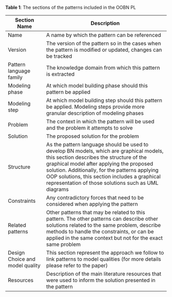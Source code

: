 
**Table 1**: The sections of the patterns included in the OOBN PL

| Section Name | Description |
| --- | ---|
| Name | A name by which the pattern can be referenced |
| Version | The version of the pattern so in the cases when the pattern is modified or updated, changes can be tracked |
| Pattern language family | The knowledge domain from which this pattern is extracted |
| Modeling phase | At which model building phase should this pattern be applied |
| Modeling step | At which model building step should this pattern be applied. Modeling steps provide more granular description of modeling phases |
| Problem | The context in which the pattern will be used and the problem it attempts to solve |
| Solution | The proposed solution for the problem |
| Structure | As the pattern language should be used to develop BN models, which are graphical models, this section describes the structure of the graphical model after applying the proposed solution. Additionally, for the patterns applying OOP solutions, this section includes a graphical representation of those solutions such as UML diagrams |
| Constraints | Any contradictory forces that need to be considered when applying the pattern|
| Related patterns | Other patterns that may be related to this pattern. The other patterns can describe other solutions related to the same problem, describe methods to handle the constraints, or can be applied in the same context but not for the exact same problem |
| Design Choice and model quality | This section represent the approach we follow to link patterns to model qualities (for more details please refer to the paper)|
| Resources | Description of the main literature resources that were used to inform the solution presented in the pattern |